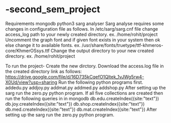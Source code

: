 # -second_sem_project

Requirements mongodb python3 sarg analyser Sarg analyse requires some changes in configuration file as follows. 
In  /etc/sarg/sarg.cnf file change access_log path to your newly created directory.
ex. /home/rohit/project Uncomment the graph font and if given font exists in your system then ok else change it to available fonts. 
ex. /usr/share/fonts/truetype/ttf-khmeros-core/KhmerOSsys.ttf Change the output directory to your new created directory. 
ex. /home/rohit/project

To run the project- Create the new dirctory. Download the access.log file in the created directory link as
follows: https://drive.google.com/file/d/16D735kCqefO1Qltek_1vJWg5rw4-X0Ud/view?usp=sharing
Run the following python programs first. addedu.py addjoy.py addmat.py addmed.py addshop.py
After setting up the sarg run the zero.py python program.
If all five collections are created then run the following queries in in mongodb db.edu.createIndex({site:"text"}) db.joy.createIndex({site:"text"}) db.shop.createIndex({site:"text"}) db.med.createIndex({site:"text"}) db.mat.createIndex({site:"text"}) After setting up the sarg run the zero.py python program.
